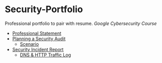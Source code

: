 # Security-Portfolio
Professional portfolio to pair with resume.
*Google Cybersecurity Course*
- [Professional Statement](https://github.com/billyjstevens/Security-Portfolio/blob/main/Professional%20Statement)
- [Planning a Security Audit](https://github.com/billyjstevens/Security-Portfolio/blob/main/Security%20Audit%20-%20Controls%20and%20compliance%20checklist.pdf)
  - [Scenario](https://github.com/billyjstevens/Security-Portfolio/blob/main/Security%20Audit%20-%20Botium%20Toys_%20Scope%2C%20goals%2C%20and%20risk%20assessment%20report.pdf)
- [Security Incident Report](https://github.com/billyjstevens/Security-Portfolio/blob/main/Security%20Incident%20Report.pdf)
  - [DNS & HTTP Traffic Log](https://github.com/billyjstevens/Security-Portfolio/blob/main/DNS%20%26%20HTTP%20traffic%20log.pdf)
